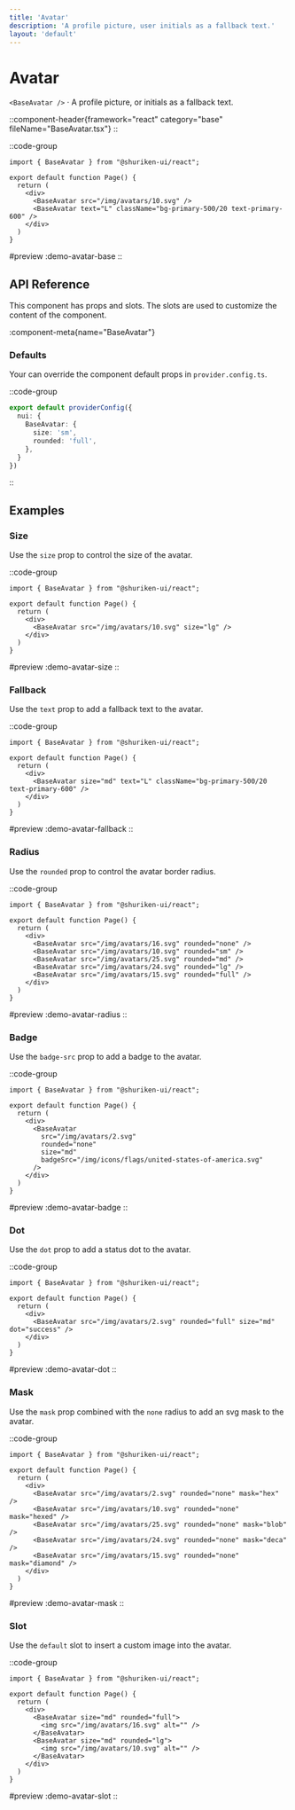 ```yaml
---
title: 'Avatar'
description: 'A profile picture, user initials as a fallback text.'
layout: 'default'
---
```


# Avatar

`<BaseAvatar />` · A profile picture, or initials as a fallback text.

::component-header{framework="react" category="base" fileName="BaseAvatar.tsx"}
::

::code-group

```tsx [DemoAvatarBase.tsx]
import { BaseAvatar } from "@shuriken-ui/react";

export default function Page() {
  return (
    <div>
      <BaseAvatar src="/img/avatars/10.svg" />
      <BaseAvatar text="L" className="bg-primary-500/20 text-primary-600" />
    </div>
  )
}
```

#preview
:demo-avatar-base
::

## API Reference

This component has props and slots. The slots are used to customize the content of the component.

:component-meta{name="BaseAvatar"}

### Defaults

Your can override the component default props in `provider.config.ts`.

::code-group

```ts [provider.config.ts]
export default providerConfig({
  nui: {
    BaseAvatar: {
      size: 'sm',
      rounded: 'full',
    },
  }
})
```
::

## Examples

### Size

Use the `size` prop to control the size of the avatar.

::code-group

```tsx [DemoAvatarSize.tsx]
import { BaseAvatar } from "@shuriken-ui/react";

export default function Page() {
  return (
    <div>
      <BaseAvatar src="/img/avatars/10.svg" size="lg" />
    </div>
  )
}
```

#preview
:demo-avatar-size
::

### Fallback

Use the `text` prop to add a fallback text to the avatar.

::code-group

```tsx [DemoAvatarFallback.tsx]
import { BaseAvatar } from "@shuriken-ui/react";

export default function Page() {
  return (
    <div>
      <BaseAvatar size="md" text="L" className="bg-primary-500/20 text-primary-600" />
    </div>
  )
}
```

#preview
:demo-avatar-fallback
::

### Radius

Use the `rounded` prop to control the avatar border radius.

::code-group

```tsx [DemoAvatarRadius.tsx]
import { BaseAvatar } from "@shuriken-ui/react";

export default function Page() {
  return (
    <div>
      <BaseAvatar src="/img/avatars/16.svg" rounded="none" />
      <BaseAvatar src="/img/avatars/10.svg" rounded="sm" />
      <BaseAvatar src="/img/avatars/25.svg" rounded="md" />
      <BaseAvatar src="/img/avatars/24.svg" rounded="lg" />
      <BaseAvatar src="/img/avatars/15.svg" rounded="full" />
    </div>
  )
}
```

#preview
:demo-avatar-radius
::

### Badge

Use the `badge-src` prop to add a badge to the avatar.

::code-group

```tsx [DemoAvatarBadge.tsx]
import { BaseAvatar } from "@shuriken-ui/react";

export default function Page() {
  return (
    <div>
      <BaseAvatar 
        src="/img/avatars/2.svg" 
        rounded="none" 
        size="md" 
        badgeSrc="/img/icons/flags/united-states-of-america.svg" 
      />
    </div>
  )
}
```

#preview
:demo-avatar-badge
::

### Dot

Use the `dot` prop to add a status dot to the avatar.

::code-group

```tsx [DemoAvatarDot.tsx]
import { BaseAvatar } from "@shuriken-ui/react";

export default function Page() {
  return (
    <div>
      <BaseAvatar src="/img/avatars/2.svg" rounded="full" size="md" dot="success" />
    </div>
  )
}
```

#preview
:demo-avatar-dot
::

### Mask

Use the `mask` prop combined with the `none` radius to add an svg mask to the avatar.

::code-group

```tsx [DemoAvatarMask.tsx]
import { BaseAvatar } from "@shuriken-ui/react";

export default function Page() {
  return (
    <div>
      <BaseAvatar src="/img/avatars/2.svg" rounded="none" mask="hex" />
      <BaseAvatar src="/img/avatars/10.svg" rounded="none" mask="hexed" />
      <BaseAvatar src="/img/avatars/25.svg" rounded="none" mask="blob" />
      <BaseAvatar src="/img/avatars/24.svg" rounded="none" mask="deca" />
      <BaseAvatar src="/img/avatars/15.svg" rounded="none" mask="diamond" />
    </div>
  )
}
```

#preview
:demo-avatar-mask
::

### Slot

Use the `default` slot to insert a custom image into the avatar.

::code-group

```tsx [DemoAvatarSlot.tsx]
import { BaseAvatar } from "@shuriken-ui/react";

export default function Page() {
  return (
    <div>
      <BaseAvatar size="md" rounded="full">
        <img src="/img/avatars/16.svg" alt="" />
      </BaseAvatar>
      <BaseAvatar size="md" rounded="lg">
        <img src="/img/avatars/10.svg" alt="" />
      </BaseAvatar>
    </div>
  )
}
```

#preview
:demo-avatar-slot
::

